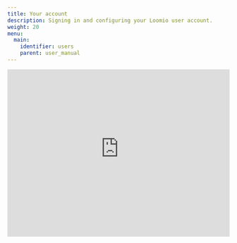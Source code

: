 ```yaml
---
title: Your account
description: Signing in and configuring your Loomio user account.
weight: 20
menu:
  main:
    identifier: users
    parent: user_manual
---
```


<iframe width="100%" height="380px" src="https://www.youtube-nocookie.com/embed/0Mb2_D74ktM" frameborder="0" allowfullscreen></iframe>
